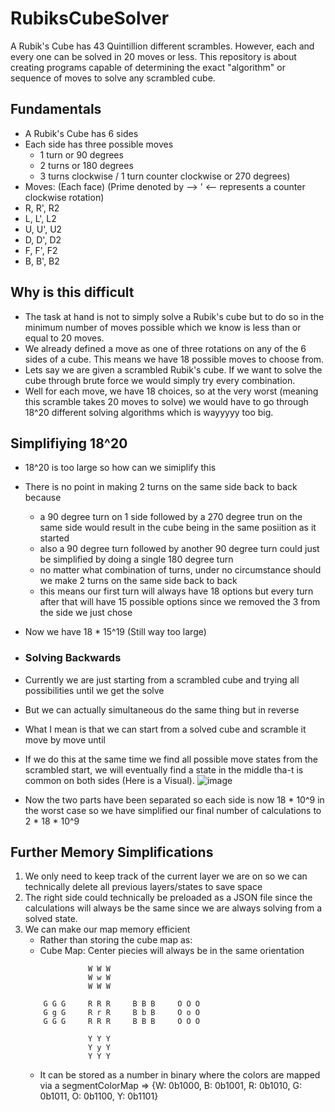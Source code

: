 # RubiksCubeSolver
A Rubik's Cube has 43 Quintillion different scrambles. However, each and every one can be solved in 20 moves or less. This repository is about creating programs capable of determining the exact "algorithm" or sequence of moves to solve any scrambled cube.

## Fundamentals

- A Rubik's Cube has 6 sides
- Each side has three possible moves
  -   1 turn or 90 degrees
  -   2 turns or 180 degrees
  -   3 turns clockwise / 1 turn counter clockwise or 270 degrees)
- Moves: (Each face) (Prime denoted by --> ' <-- represents a counter clockwise rotation)
-   R, R', R2
-   L, L', L2
-   U, U', U2
-   D, D', D2
-   F, F', F2
-   B, B', B2

## Why is this difficult
- The task at hand is not to simply solve a Rubik's cube but to do so in the minimum number of moves possible which we know is less than or equal to 20 moves.
- We already defined a move as one of three rotations on any of the 6 sides of a cube. This means we have 18 possible moves to choose from.
- Lets say we are given a scrambled Rubik's cube. If we want to solve the cube through brute force we would simply try every combination.
- Well for each move, we have 18 choices, so at the very worst (meaning this scramble takes 20 moves to solve) we would have to go through 18^20 different solving algorithms which is wayyyyy too big.

## Simplifiying 18^20
- 18^20 is too large so how can we simiplify this
- There is no point in making 2 turns on the same side back to back because
  - a 90 degree turn on 1 side followed by a 270 degree trun on the same side would result in the cube being in the same posiition as it started
  - also a 90 degree turn followed by another 90 degree turn could just be simplified by doing a single 180 degree turn
  - no matter what combination of turns, under no circumstance should we make 2 turns on the same side back to back
  - this means our first turn will always have 18 options but every turn after that will have 15 possible options since we removed the 3 from the side we just chose
- Now we have 18 * 15^19 (Still way too large)

- ### Solving Backwards
- Currently we are just starting from a scrambled cube and trying all possibilities until we get the solve
- But we can actually simultaneous do the same thing but in reverse
- What I mean is that we can start from a solved cube and scramble it move by move until
- If we do this at the same time we find all possible move states from the scrambled start, we will eventually find a state in the middle tha-t is common on both sides (Here is a Visual).
![image](https://github.com/cyrcaleb/RubiksCubeSolver/assets/90429575/905c8bb7-1c0b-483d-a7ec-40cd8c3263c3)
- Now the two parts have been separated so each side is now 18 * 10^9 in the worst case so we have simplified our final number of calculations to 2 * 18 * 10^9

## Further Memory Simplifications
1. We only need to keep track of the current layer we are on so we can technically delete all previous layers/states to save space
2. The right side could technically be preloaded as a JSON file since the calculations will always be the same since we are always solving from a solved state.
3. We can make our map memory efficient
   - Rather than storing the cube map as:
   - Cube Map: Center piecies will always be in the same orientation
   ```
                 W W W
                 W w W
                 W W W
   
       G G G     R R R     B B B     O O O
       G g G     R r R     B b B     O o O
       G G G     R R R     B B B     O O O
   
                 Y Y Y
                 Y y Y
                 Y Y Y
   ```
   - It can be stored as a number in binary where the colors are mapped via a segmentColorMap => {W: 0b1000, B: 0b1001, R: 0b1010, G: 0b1011, O: 0b1100, Y: 0b1101}
   
